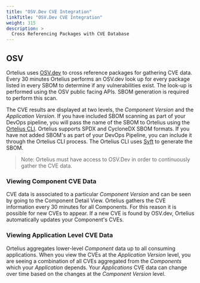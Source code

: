 ```yaml
---
title: "OSV.Dev CVE Integration"
linkTitle: "OSV.Dev CVE Integration"
weight: 315 
description: >
  Cross Referencing Packages with CVE Database
---
```


## OSV

Ortelius uses [OSV.dev](https://osv.dev/) to cross reference packages for gathering CVE data. Every 30 minutes Ortelius performs an OSV.dev look up for every package listed in every SBOM to determine if any vulnerabilities exist. The look-up is performed using the OSV public facing APIs. SBOM generation is required to perform this scan.

The CVE results are displayed at two levels, the _Component Version_ and the _Application Version_. If you have included SBOM scanning as part of your DevOps pipeline, you will pass the name of the SBOM to Ortelius using the [Ortelius CLI](/guides/userguide/integrations/ci-cd_integrations/). Ortelius supports SPDX and CycloneDX SBOM formats. If you have not added SBOM's as part of your DevOps Pipeline, you can include it through the Ortelius CLI process. The Ortelius CLI uses [Syft](/guides/userguide/integrations/spdx-cyclonedx-syft/) to generate the SBOM.

> Note: Ortelius must have access to OSV.Dev in order to continuously gather the CVE data. 

### Viewing Component CVE Data

CVE data is associated to a particular _Component Version_ and can be seen by going to the Component Detail View. Ortelius gathers the CVE information every 30 minutes for all Components. For this reason it is possible for new CVEs to appear. If a new CVE is found by OSV.dev, Ortelius automatically updates your Component's CVEs. 

### Viewing Application Level CVE Data

Ortelius aggregates lower-level _Component_ data up to all consuming applications. When you view the CVEs at the _Application Version_ level, you are seeing a combination of all CVEs aggregated from the _Components_ which your _Application_ depends. Your _Applications_ CVE data can change over time based on the changes at the _Component Version_ level. 
